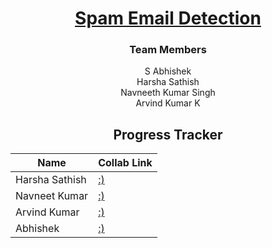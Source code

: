 <div align = "center">

# [Spam Email Detection](#)

### Team Members

S Abhishek  <br/>
Harsha Sathish <br/>
Navneeth Kumar Singh <br/>
Arvind Kumar K <br/>

## Progress Tracker

| Name           | Collab Link |
|----------------|---------------|
| Harsha Sathish   | [:)]() |  
| Navneet Kumar    | [:)]() |  
| Arvind Kumar    | [:)]()  |  
| Abhishek   | [:)](https://colab.research.google.com/drive/1hg2pC4aq4lhtSATaeezP-JyF63JoXzNi?usp=sharing)  |
</div>

